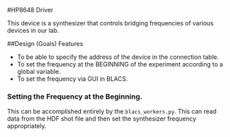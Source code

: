 #HP8648 Driver

This device is a synthesizer that controls bridging frequencies of various devices in our lab.

##Design (Goals) Features 

* To be able to specify the address of the device in the connection table.
* To set the frequency at the BEGINNING of the experiment according to a global variable.
* To set the frequency via GUI in BLACS.

### Setting the Frequency at the Beginning.

This can be accomplished entirely by the `blacs_workers.py`. This can read
data from the HDF shot file and then set the synthesizer frequency
appropriately.